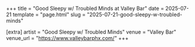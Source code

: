+++
title = "Good Sleepy w/ Troubled Minds at Valley Bar"
date = 2025-07-21
template = "page.html"
slug = "2025-07-21-good-sleepy-w-troubled-minds"

[extra]
artist = "Good Sleepy w/ Troubled Minds"
venue = "Valley Bar"
venue_url = "https://www.valleybarphx.com/"
+++
